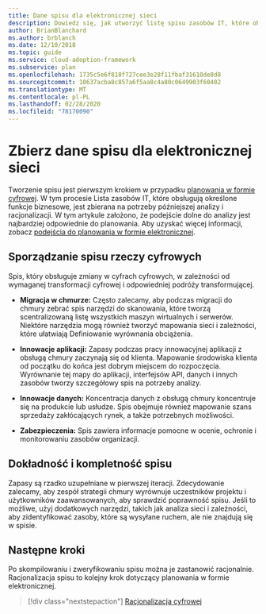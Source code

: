 ```yaml
---
title: Dane spisu dla elektronicznej sieci
description: Dowiedz się, jak utworzyć listę spisu zasobów IT, które obsługują określone funkcje biznesowe w celu późniejszej analizy i racjonalizacji.
author: BrianBlanchard
ms.author: brblanch
ms.date: 12/10/2018
ms.topic: guide
ms.service: cloud-adoption-framework
ms.subservice: plan
ms.openlocfilehash: 1735c5e6f818f727cee3e28f11fbaf31610de8d8
ms.sourcegitcommit: 10637acba8c857a6f5aa8c4a80c0649903f60402
ms.translationtype: MT
ms.contentlocale: pl-PL
ms.lasthandoff: 02/28/2020
ms.locfileid: "78170090"
---
```

# <a name="gather-inventory-data-for-a-digital-estate"></a>Zbierz dane spisu dla elektronicznej sieci

Tworzenie spisu jest pierwszym krokiem w przypadku [planowania w formie cyfrowej](./index.md). W tym procesie Lista zasobów IT, które obsługują określone funkcje biznesowe, jest zbierana na potrzeby późniejszej analizy i racjonalizacji. W tym artykule założono, że podejście dolne do analizy jest najbardziej odpowiednie do planowania. Aby uzyskać więcej informacji, zobacz [podejścia do planowania w formie elektronicznej](./approach.md).

## <a name="take-inventory-of-a-digital-estate"></a>Sporządzanie spisu rzeczy cyfrowych

Spis, który obsługuje zmiany w cyfrach cyfrowych, w zależności od wymaganej transformacji cyfrowej i odpowiedniej podróży transformującej.

- **Migracja w chmurze:**  Często zalecamy, aby podczas migracji do chmury zebrać spis narzędzi do skanowania, które tworzą scentralizowaną listę wszystkich maszyn wirtualnych i serwerów. Niektóre narzędzia mogą również tworzyć mapowania sieci i zależności, które ułatwiają Definiowanie wyrównania obciążenia.

- **Innowacje aplikacji:** Zapasy podczas pracy innowacyjnej aplikacji z obsługą chmury zaczynają się od klienta. Mapowanie środowiska klienta od początku do końca jest dobrym miejscem do rozpoczęcia. Wyrównanie tej mapy do aplikacji, interfejsów API, danych i innych zasobów tworzy szczegółowy spis na potrzeby analizy.

- **Innowacje danych:** Koncentracja danych z obsługą chmury koncentruje się na produkcie lub usłudze. Spis obejmuje również mapowanie szans sprzedaży zakłócających rynek, a także potrzebnych możliwości.

- **Zabezpieczenia:** Spis zawiera informacje pomocne w ocenie, ochronie i monitorowaniu zasobów organizacji.

## <a name="accuracy-and-completeness-of-an-inventory"></a>Dokładność i kompletność spisu

Zapasy są rzadko uzupełniane w pierwszej iteracji. Zdecydowanie zalecamy, aby zespół strategii chmury wyrównuje uczestników projektu i użytkowników zaawansowanych, aby sprawdzić poprawność spisu. Jeśli to możliwe, użyj dodatkowych narzędzi, takich jak analiza sieci i zależności, aby zidentyfikować zasoby, które są wysyłane ruchem, ale nie znajdują się w spisie.

## <a name="next-steps"></a>Następne kroki

Po skompilowaniu i zweryfikowaniu spisu można je zastanowić racjonalnie. Racjonalizacja spisu to kolejny krok dotyczący planowania w formie elektronicznej.

> [!div class="nextstepaction"]
> [Racjonalizacja cyfrowej](./rationalize.md)
